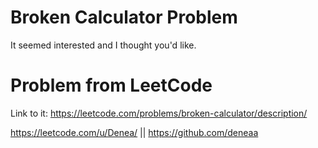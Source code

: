 # Broken Calculator Problem
It seemed interested and I thought you'd like.

# Problem from LeetCode
Link to it: https://leetcode.com/problems/broken-calculator/description/

https://leetcode.com/u/Denea/ || https://github.com/deneaa